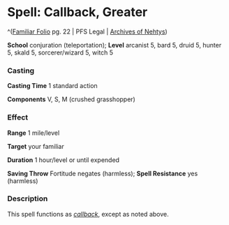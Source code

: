 # Spell: Callback, Greater

^([Familiar Folio][ss-greater-callback] pg. 22 | PFS Legal | [Archives of Nehtys][sn-greater-callback])

**School** conjuration (teleportation); **Level** arcanist 5, bard 5, druid 5, hunter 5, skald 5, sorcerer/wizard 5, witch 5

### Casting

**Casting Time** 1 standard action  

**Components** V, S, M (crushed grasshopper)

### Effect

**Range** 1 mile/level  

**Target** your familiar  

**Duration** 1 hour/level or until expended  

**Saving Throw** Fortitude negates (harmless); **Spell Resistance** yes (harmless)

### Description

This spell functions as _[callback]_, except as noted above.

[ss-greater-callback]: http://paizo.com/products/btpy98d3
[sn-greater-callback]: http://www.archivesofnethys.com/SpellDisplay.aspx?ItemName=Callback%2C%20Greater
[callback]: http://www.archivesofnethys.com/SpellDisplay.aspx?ItemName=callback